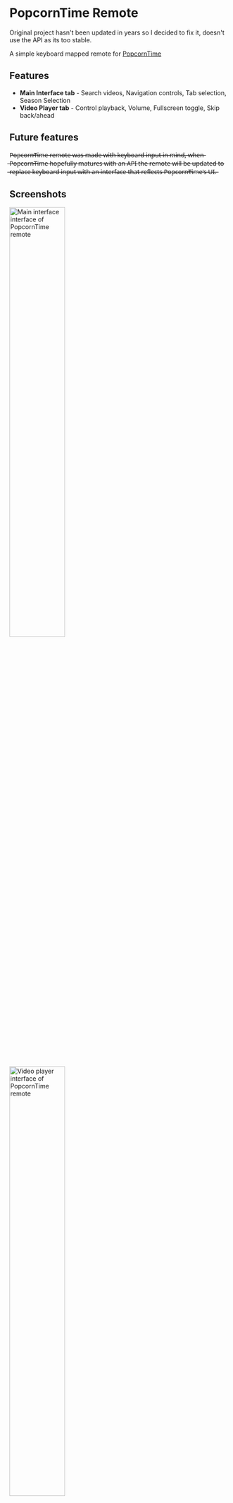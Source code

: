 # PopcornTime Remote 
Original project hasn't been updated in years so I decided to fix it, doesn't use the API as its too stable.

A simple keyboard mapped remote for [PopcornTime](https://popcorntime.sh)

## Features
* **Main Interface tab** - Search videos, Navigation controls, Tab selection, Season Selection
* **Video Player tab** - Control playback, Volume, Fullscreen toggle, Skip back/ahead

## Future features
P̶o̶p̶c̶o̶r̶n̶T̶i̶m̶e̶ ̶r̶e̶m̶o̶t̶e̶ ̶w̶a̶s̶ ̶m̶a̶d̶e̶ ̶w̶i̶t̶h̶ ̶k̶e̶y̶b̶o̶a̶r̶d̶ ̶i̶n̶p̶u̶t̶ ̶i̶n̶ ̶m̶i̶n̶d̶,̶ ̶w̶h̶e̶n̶ ̶P̶o̶p̶c̶o̶r̶n̶T̶i̶m̶e̶ ̶h̶o̶p̶e̶f̶u̶l̶l̶y̶ ̶m̶a̶t̶u̶r̶e̶s̶ ̶w̶i̶t̶h̶ ̶a̶n̶ ̶A̶P̶I̶ ̶t̶h̶e̶ ̶r̶e̶m̶o̶t̶e̶ ̶w̶i̶l̶l̶ ̶b̶e̶ ̶u̶p̶d̶a̶t̶e̶d̶ ̶t̶o̶ ̶r̶e̶p̶l̶a̶c̶e̶ ̶k̶e̶y̶b̶o̶a̶r̶d̶ ̶i̶n̶p̶u̶t̶ ̶w̶i̶t̶h̶ ̶a̶n̶ ̶i̶n̶t̶e̶r̶f̶a̶c̶e̶ ̶t̶h̶a̶t̶ ̶r̶e̶f̶l̶e̶c̶t̶s̶ ̶P̶o̶p̶c̶o̶r̶n̶T̶i̶m̶e̶'̶s̶ ̶U̶I̶.̶

## Screenshots
<img alt="Main interface interface of PopcornTime remote"  src='http://i.imgur.com/9eXJe9M.png' width="50%" height="50%"> 
<img alt="Video player interface of PopcornTime remote"  src='http://i.imgur.com/3sVnZoZ.png' width="50%" height="50%">

## Support
Originally Developed by **mikembley**  
http://community.unifiedremote.com/topic/51/popcorntime-remote
